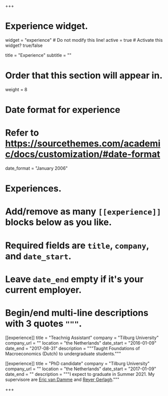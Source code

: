 +++
# Experience widget.
widget = "experience"  # Do not modify this line!
active = true  # Activate this widget? true/false

title = "Experience"
subtitle = ""

# Order that this section will appear in.
weight = 8

# Date format for experience
#   Refer to https://sourcethemes.com/academic/docs/customization/#date-format
date_format = "January 2006"

# Experiences.
#   Add/remove as many `[[experience]]` blocks below as you like.
#   Required fields are `title`, `company`, and `date_start`.
#   Leave `date_end` empty if it's your current employer.
#   Begin/end multi-line descriptions with 3 quotes `"""`.

  
  [[experience]]
  title = "Teachnig Assistant"
  company = "Tilburg University"
  company_url = ""
  location = "the Netherlands"
  date_start = "2016-01-09"
  date_end = "2017-08-31"
  description = """Taught Foundations of Macroeconomics (Dutch) to undergraduate students."""

[[experience]]
  title = "PhD candidate"
  company = "Tilburg University"
  company_url = ""
  location = "the Netherlands"
  date_start = "2017-01-09"
  date_end = ""
  description = """I expect to graduate in Summer 2021. My supervisore are [Eric van Damme](https://www.tilburguniversity.edu/nl/webwijs/show/eric.vandamme_nl.htm) and [Reyer Gerlagh](https://www.tilburguniversity.edu/nl/webwijs/show/r.gerlagh_nl/)."""

+++
